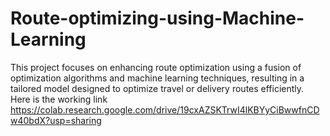 # Route-optimizing-using-Machine-Learning
This project focuses on enhancing route optimization using a fusion of optimization algorithms and machine learning techniques, resulting in a tailored model designed to optimize travel or delivery routes efficiently. Here is the working link https://colab.research.google.com/drive/19cxAZSKTrwI4lKBYyCiBwwfnCDw40bdX?usp=sharing
